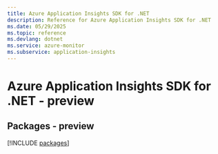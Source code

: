 ```yaml
---
title: Azure Application Insights SDK for .NET
description: Reference for Azure Application Insights SDK for .NET
ms.date: 05/29/2025
ms.topic: reference
ms.devlang: dotnet
ms.service: azure-monitor
ms.subservice: application-insights
---
```

# Azure Application Insights SDK for .NET - preview
## Packages - preview
[!INCLUDE [packages](application-insights-index.md)]